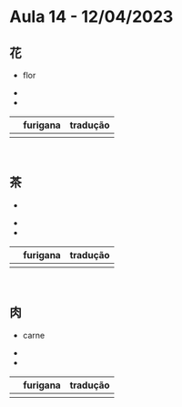 # Aula 14 - 12/04/2023


## 花
- flor

<ul><li></li><li></li></ul>

|  | furigana | tradução |
|:---:|:---:|:---:|
|  |  |  |

<br>


## 茶
- 

<ul><li></li><li></li></ul>

|  | furigana | tradução |
|:---:|:---:|:---:|
|  |  |  |

<br>


## 肉
- carne

<ul><li></li><li></li></ul>

|  | furigana | tradução |
|:---:|:---:|:---:|
|  |  |  |